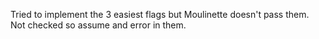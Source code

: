 <p>
Tried to implement the 3 easiest flags but Moulinette doesn't pass them. Not checked so assume and error in them.
</p>
